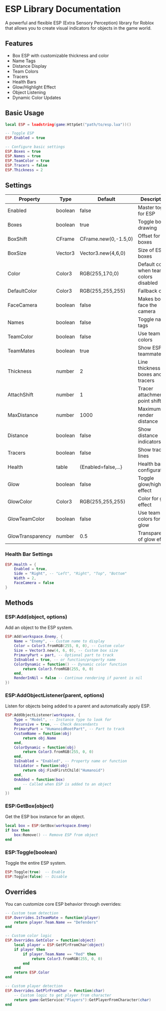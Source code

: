 # ESP Library Documentation

A powerful and flexible ESP (Extra Sensory Perception) library for Roblox that allows you to create visual indicators for objects in the game world.

## Features

- Box ESP with customizable thickness and color
- Name Tags
- Distance Display
- Team Colors
- Tracers
- Health Bars
- Glow/Highlight Effect
- Object Listening
- Dynamic Color Updates

## Basic Usage
```lua
local ESP = loadstring(game:HttpGet("path/to/esp.lua"))()

-- Toggle ESP
ESP.Enabled = true

-- Configure basic settings
ESP.Boxes = true
ESP.Names = true
ESP.TeamColor = true
ESP.Tracers = false
ESP.Thickness = 2
```

## Settings

| Property | Type | Default | Description |
|----------|------|---------|-------------|
| Enabled | boolean | false | Master toggle for ESP |
| Boxes | boolean | true | Toggle box drawing |
| BoxShift | CFrame | CFrame.new(0,-1.5,0) | Offset for ESP boxes |
| BoxSize | Vector3 | Vector3.new(4,6,0) | Size of ESP boxes |
| Color | Color3 | RGB(255,170,0) | Default color when team colors disabled |
| DefaultColor | Color3 | RGB(255,255,255) | Fallback color |
| FaceCamera | boolean | false | Makes boxes face the camera |
| Names | boolean | false | Toggle name tags |
| TeamColor | boolean | false | Use team colors |
| TeamMates | boolean | true | Show ESP for teammates |
| Thickness | number | 2 | Line thickness for boxes and tracers |
| AttachShift | number | 1 | Tracer attachment point shift |
| MaxDistance | number | 1000 | Maximum render distance |
| Distance | boolean | false | Show distance indicators |
| Tracers | boolean | false | Show tracer lines |
| Health | table | {Enabled=false,...} | Health bar configuration |
| Glow | boolean | false | Toggle glow/highlight effect |
| GlowColor | Color3 | RGB(255,255,255) | Color for glow effect |
| GlowTeamColor | boolean | false | Use team colors for glow |
| GlowTransparency | number | 0.5 | Transparency of glow effect |

### Health Bar Settings
```lua
ESP.Health = {
    Enabled = true,
    Side = "Right", -- "Left", "Right", "Top", "Bottom"
    Width = 2,
    FaceCamera = false
}
```

## Methods

### ESP:Add(object, options)

Add an object to the ESP system.

```lua
ESP:Add(workspace.Enemy, {
    Name = "Enemy", -- Custom name to display
    Color = Color3.fromRGB(255, 0, 0), -- Custom color
    Size = Vector3.new(4, 6, 0), -- Custom box size
    PrimaryPart = part, -- Optional part to track
    IsEnabled = true, -- or function/property name
    ColorDynamic = function() -- Dynamic color function
        return Color3.fromRGB(255, 0, 0)
    end,
    RenderInNil = false -- Continue rendering if parent is nil
})
```

### ESP:AddObjectListener(parent, options)

Listen for objects being added to a parent and automatically apply ESP.

```lua
ESP:AddObjectListener(workspace, {
    Type = "Model", -- Instance type to look for
    Recursive = true, -- Check descendants
    PrimaryPart = "HumanoidRootPart", -- Part to track
    CustomName = function(obj)
        return obj.Name
    end,
    ColorDynamic = function(obj)
        return Color3.fromRGB(255, 0, 0)
    end,
    IsEnabled = "Enabled", -- Property name or function
    Validator = function(obj)
        return obj:FindFirstChild("Humanoid")
    end,
    OnAdded = function(box)
        -- Called when ESP is added to an object
    end
})
```

### ESP:GetBox(object)

Get the ESP box instance for an object.

```lua
local box = ESP:GetBox(workspace.Enemy)
if box then
    box:Remove() -- Remove ESP from object
end
```

### ESP:Toggle(boolean)

Toggle the entire ESP system.

```lua
ESP:Toggle(true)  -- Enable
ESP:Toggle(false) -- Disable
```

## Overrides

You can customize core ESP behavior through overrides:

```lua
-- Custom team detection
ESP.Overrides.IsTeamMate = function(player)
    return player.Team.Name == "Defenders"
end

-- Custom color logic
ESP.Overrides.GetColor = function(object)
    local player = ESP:GetPlrFromChar(object)
    if player then
        if player.Team.Name == "Red" then
            return Color3.fromRGB(255, 0, 0)
        end
    end
    return ESP.Color
end

-- Custom player detection
ESP.Overrides.GetPlrFromChar = function(char)
    -- Custom logic to get player from character
    return game:GetService("Players"):GetPlayerFromCharacter(char)
end
```